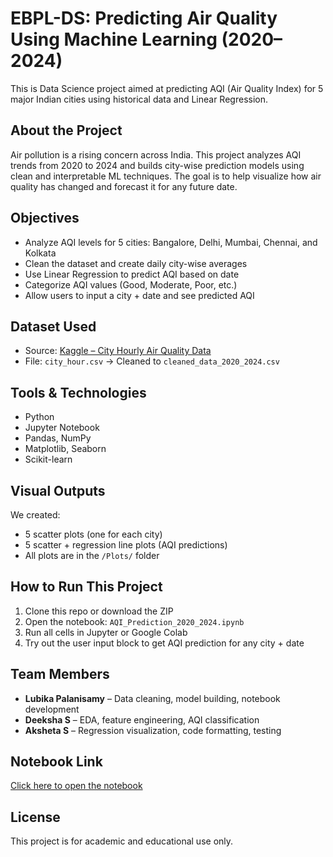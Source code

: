 # EBPL-DS: Predicting Air Quality Using Machine Learning (2020–2024)

This is Data Science project aimed at predicting AQI (Air Quality Index) for 5 major Indian cities using historical data and Linear Regression.

## About the Project

Air pollution is a rising concern across India. This project analyzes AQI trends from 2020 to 2024 and builds city-wise prediction models using clean and interpretable ML techniques. The goal is to help visualize how air quality has changed and forecast it for any future date.

## Objectives

- Analyze AQI levels for 5 cities: Bangalore, Delhi, Mumbai, Chennai, and Kolkata
- Clean the dataset and create daily city-wise averages
- Use Linear Regression to predict AQI based on date
- Categorize AQI values (Good, Moderate, Poor, etc.)
- Allow users to input a city + date and see predicted AQI

## Dataset Used

- Source: [Kaggle – City Hourly Air Quality Data](https://www.kaggle.com)
- File: `city_hour.csv` → Cleaned to `cleaned_data_2020_2024.csv`

## Tools & Technologies

- Python
- Jupyter Notebook
- Pandas, NumPy
- Matplotlib, Seaborn
- Scikit-learn

## Visual Outputs

We created:
- 5 scatter plots (one for each city)
- 5 scatter + regression line plots (AQI predictions)
- All plots are in the `/Plots/` folder

## How to Run This Project

1. Clone this repo or download the ZIP
2. Open the notebook: `AQI_Prediction_2020_2024.ipynb`
3. Run all cells in Jupyter or Google Colab
4. Try out the user input block to get AQI prediction for any city + date

## Team Members

- **Lubika Palanisamy** – Data cleaning, model building, notebook development
- **Deeksha S** – EDA, feature engineering, AQI classification
- **Aksheta S** – Regression visualization, code formatting, testing

## Notebook Link

[Click here to open the notebook](your-notebook-link-here)

## License

This project is for academic and educational use only.
